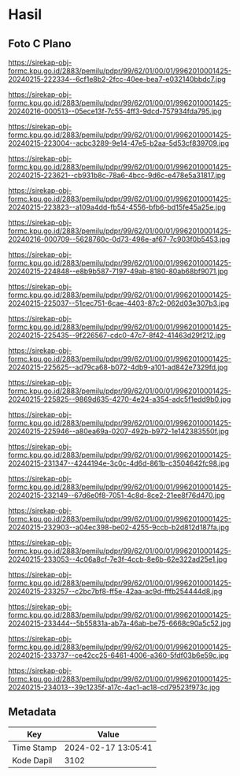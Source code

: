 # Hasil

## Foto C Plano

https://sirekap-obj-formc.kpu.go.id/2883/pemilu/pdpr/99/62/01/00/01/9962010001425-20240215-222334--6cf1e8b2-2fcc-40ee-bea7-e032140bbdc7.jpg

https://sirekap-obj-formc.kpu.go.id/2883/pemilu/pdpr/99/62/01/00/01/9962010001425-20240216-000513--05ece13f-7c55-4ff3-9dcd-757934fda795.jpg

https://sirekap-obj-formc.kpu.go.id/2883/pemilu/pdpr/99/62/01/00/01/9962010001425-20240215-223004--acbc3289-9e14-47e5-b2aa-5d53cf839709.jpg

https://sirekap-obj-formc.kpu.go.id/2883/pemilu/pdpr/99/62/01/00/01/9962010001425-20240215-223621--cb931b8c-78a6-4bcc-9d6c-e478e5a31817.jpg

https://sirekap-obj-formc.kpu.go.id/2883/pemilu/pdpr/99/62/01/00/01/9962010001425-20240215-223823--a109a4dd-fb54-4556-bfb6-bd15fe45a25e.jpg

https://sirekap-obj-formc.kpu.go.id/2883/pemilu/pdpr/99/62/01/00/01/9962010001425-20240216-000709--5628760c-0d73-496e-af67-7c903f0b5453.jpg

https://sirekap-obj-formc.kpu.go.id/2883/pemilu/pdpr/99/62/01/00/01/9962010001425-20240215-224848--e8b9b587-7197-49ab-8180-80ab68bf9071.jpg

https://sirekap-obj-formc.kpu.go.id/2883/pemilu/pdpr/99/62/01/00/01/9962010001425-20240215-225037--51cec751-6cae-4403-87c2-062d03e307b3.jpg

https://sirekap-obj-formc.kpu.go.id/2883/pemilu/pdpr/99/62/01/00/01/9962010001425-20240215-225435--9f226567-cdc0-47c7-8f42-41463d29f212.jpg

https://sirekap-obj-formc.kpu.go.id/2883/pemilu/pdpr/99/62/01/00/01/9962010001425-20240215-225625--ad79ca68-b072-4db9-a101-ad842e7329fd.jpg

https://sirekap-obj-formc.kpu.go.id/2883/pemilu/pdpr/99/62/01/00/01/9962010001425-20240215-225825--9869d635-4270-4e24-a354-adc5f1edd9b0.jpg

https://sirekap-obj-formc.kpu.go.id/2883/pemilu/pdpr/99/62/01/00/01/9962010001425-20240215-225946--a80ea69a-0207-492b-b972-1e142383550f.jpg

https://sirekap-obj-formc.kpu.go.id/2883/pemilu/pdpr/99/62/01/00/01/9962010001425-20240215-231347--4244194e-3c0c-4d6d-861b-c3504642fc98.jpg

https://sirekap-obj-formc.kpu.go.id/2883/pemilu/pdpr/99/62/01/00/01/9962010001425-20240215-232149--67d6e0f8-7051-4c8d-8ce2-21ee8f76d470.jpg

https://sirekap-obj-formc.kpu.go.id/2883/pemilu/pdpr/99/62/01/00/01/9962010001425-20240215-232903--a04ec398-be02-4255-9ccb-b2d812d187fa.jpg

https://sirekap-obj-formc.kpu.go.id/2883/pemilu/pdpr/99/62/01/00/01/9962010001425-20240215-233053--4c06a8cf-7e3f-4ccb-8e6b-62e322ad25e1.jpg

https://sirekap-obj-formc.kpu.go.id/2883/pemilu/pdpr/99/62/01/00/01/9962010001425-20240215-233257--c2bc7bf8-ff5e-42aa-ac9d-fffb254444d8.jpg

https://sirekap-obj-formc.kpu.go.id/2883/pemilu/pdpr/99/62/01/00/01/9962010001425-20240215-233444--5b55831a-ab7a-46ab-be75-6668c90a5c52.jpg

https://sirekap-obj-formc.kpu.go.id/2883/pemilu/pdpr/99/62/01/00/01/9962010001425-20240215-233737--ce42cc25-6461-4006-a360-5fdf03b6e59c.jpg

https://sirekap-obj-formc.kpu.go.id/2883/pemilu/pdpr/99/62/01/00/01/9962010001425-20240215-234013--39c1235f-a17c-4ac1-ac18-cd79523f973c.jpg


## Metadata

| Key        | Value               |
| ---------- | ------------------- |
| Time Stamp | 2024-02-17 13:05:41 |
| Kode Dapil | 3102                |



